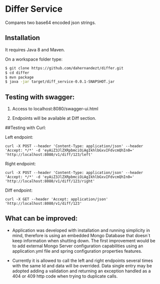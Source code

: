 # Differ Service

Compares two base64 encoded json strings.

## Installation

It requires Java 8 and Maven.

On a workspace folder type:

```sh
$ git clone https://github.com/dahernandezt/differ.git
$ cd differ
$ mvn package
$ java -jar target/diff_service-0.0.1-SNAPSHOT.jar 
```

## Testing with swagger:

1) Access to localhost:8080/swagger-ui.html

2) Endpoints will be available at Diff section. 

##Testing with Curl:

Left endpoint:

```
curl -X POST --header 'Content-Type: application/json' --header 'Accept: */*' -d 'eyAiZ3JlZXRpbmciOiAgIkhlbGxvIFdvcmQhIn0=' 'http://localhost:8080/v1/diff/123/left'
```

Right endpoint:

```
curl -X POST --header 'Content-Type: application/json' --header 'Accept: */*' -d 'eyAiZ3JlZXRpbmciOiAgIkhlbGxvIFdvcmQhIn0=' 'http://localhost:8080/v1/diff/123/right'
```

Diff endpoint:

```
curl -X GET --header 'Accept: application/json' 'http://localhost:8080/v1/diff/123'
```


## What can be improved:

* Application was developed with installation and running simplicity in mind, therefore is using an embedded Mongo Database that doesn´t keep 
information when shutting down.  The first improvement would be to add external Mongo Server configuration capabilities using an application.yml file and
spring configuration properties features. 


* Currently it is allowed to call the left and right endpoints several times with the same Id and data will be overrided. Data single entry may be adopted adding a validation and returning an exception handled as a 404 or 409 http code when trying to duplicate calls.


